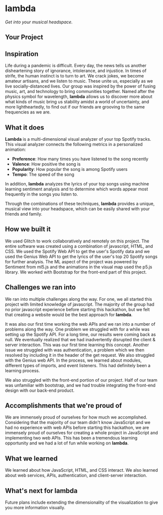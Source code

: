 # lambda

_Get into your musical headspace._

## Your Project

## Inspiration

Life during a pandemic is difficult. Every day, the news tells us another disheartening story of ignorance, intolerance, and injustice. In times of strife, the human instinct is to turn to art. We crack jokes, we become amateur artisans, and we listen to music. These unite us, especially as we live socially-distanced lives. Our group was inspired by the power of fusing music, art, and technology to bring communities together. Named after the physics symbol for wavelength, **lambda** allows us to discover more about what kinds of music bring us stability amidst a world of uncertainty, and more lightheartedly, to find out if our friends are grooving to the same frequencies as we are.

## What it does

**Lambda** is a multi-dimensional visual analyzer of your top Spotify tracks. This visual analyzer connects the following metrics in a personalized animation:

- **Preference**: How many times you have listened to the song recently
- **Valence**: How positive the song is
- **Popularity**: How popular the song is among Spotify users
- **Tempo**: The speed of the song

In addition, **lambda** analyzes the lyrics of your top songs using machine learning sentiment analysis and to determine which words appear most frequently in the songs you listen to.

Through the combinations of these techniques, **lambda** provides a unique, musical view into your headspace, which can be easily shared with your friends and family.

## How we built it

We used Glitch to work collaboratively and remotely on this project. The entire software was created using a combination of javascript, HTML, and CSS. We used the Spotify Web API to get the user's Spotify data and we used the Genius Web API to get the lyrics of the user's top 20 Spotify songs for further analysis. The ML aspect of the project was powered by Sentiment from ml5.js and the animations in the visual map used the p5.js library. We worked with Bootstrap for the front-end part of this project.

## Challenges we ran into

We ran into multiple challenges along the way. For one, we all started this project with limited knowledge of javascript. The majority of the group had no prior javascript experience before starting this hackathon, but we felt that creating a website would be the best approach for **lambda**.

It was also our first time working the web APIs and we ran into a number of problems along the way. One problem we struggled with for a while was setting up the Spotify API. For a long time, our results were coming back as null. We eventually realized that we had inadvertently disrupted the client & server interaction. This was our first time learning this concept. Another issue we struggled with was authentication, a problem which we then resolved by including it in the header of the get request. We also struggled with the Genius web API. In the process, we learned about modules, different types of imports, and event listeners. This had definitely been a learning process.

We also struggled with the front-end portion of our project. Half of our team was unfamiliar with bootstrap, and we had trouble integrating the front-end design with our back-end product.

## Accomplishments that we're proud of

We are immensely proud of ourselves for how much we accomplished. Considering that the majority of our team didn't know JavaScript and we had no experience with web APIs before starting this hackathon, we are immensely proud of ourselves for creating a whole project in JavaScript and implementing two web APIs. This has been a tremendous learning opportunity and we had a lot of fun while working on **lambda**.

## What we learned

We learned about how JavaScript, HTML, and CSS interact. We also learned about web services, APIs, authentication, and client-server interaction.

## What's next for lambda

Future plans include extending the dimensionality of the visualization to give you more information visually.
